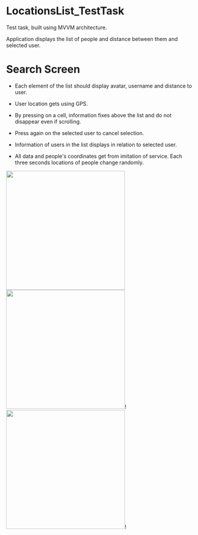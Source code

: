 # LocationsList_TestTask
Test task, built using MVVM architecture.

Application displays the list of people and distance between them and selected user.

# Search Screen

- Each element of the list should display avatar, username and distance to user.
- User location gets using GPS.
- By pressing on a cell, information fixes above the list and do not disappear even if scrolling.
- Press again on the selected user to сancel selection.
- Information of users in the list displays in relation to selected user.

- All data and people's coordinates get from imitation of service. Each three seconds locations of people change randomly.


<img width="320" src="https://user-images.githubusercontent.com/77533590/229385695-379083fa-80ce-4caa-a68f-e58d77f77a9d.png">   <img width="320" src="https://user-images.githubusercontent.com/77533590/229385725-055964e4-e160-4aa6-b6e8-38d428a1ed42.png">!  <img width="320" src="https://user-images.githubusercontent.com/77533590/229385728-4b59f02c-641b-4c5a-98ea-a932dd35dfa8.png">!
